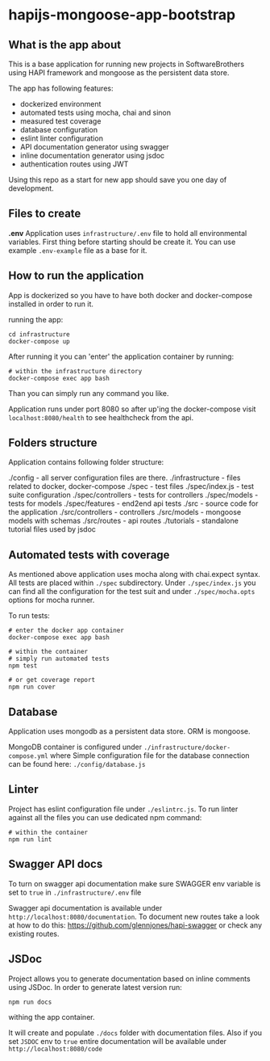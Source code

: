 # hapijs-mongoose-app-bootstrap

## What is the app about

This is a base application for running new projects in SoftwareBrothers using HAPI framework and mongoose as the persistent data store.

The app has following features:

- dockerized environment
- automated tests using mocha, chai and sinon
- measured test coverage
- database configuration
- eslint linter configuration
- API documentation generator using swagger
- inline documentation generator using jsdoc
- authentication routes using JWT

Using this repo as a start for new app should save you one day of development.

## Files to create

**.env**
Application uses `infrastructure/.env` file to hold all environmental variables. First thing before starting should be create it. You can use example `.env-example` file as a base for it.

## How to run the application

App is dockerized so you have to have both docker and docker-compose installed in order to run it.

running the app:
```
cd infrastructure
docker-compose up
```

After running it you can 'enter' the application container by running:

```(bash)
# within the infrastructure directory
docker-compose exec app bash
```

Than you can simply run any command you like.

Application runs under port 8080 so after up'ing the docker-compose visit `localhost:8080/health` to see healthcheck from the api.

## Folders structure

Application contains following folder structure:

./config - all server configuration files are there.
./infrastructure - files related to docker, docker-compose
./spec - test files
./spec/index.js - test suite configuration
./spec/controllers - tests for controllers
./spec/models - tests for models
./spec/features - end2end api tests
./src - source code for the application
./src/controllers - controllers
./src/models - mongoose models with schemas
./src/routes - api routes
./tutorials - standalone tutorial files used by jsdoc

## Automated tests with coverage

As mentioned above application uses mocha along with chai.expect syntax. All tests are placed within `./spec` subdirectory. Under `./spec/index.js` you can find all the configuration for the test suit and under `./spec/mocha.opts` options for mocha runner.

To run tests:
```
# enter the docker app container
docker-compose exec app bash

# within the container
# simply run automated tests
npm test

# or get coverage report
npm run cover
```

## Database

Application uses mongodb as a persistent data store. ORM is mongoose. 

MongoDB container is configured under `./infrastructure/docker-compose.yml` where
Simple configuration file for the database connection can be found here: `./config/database.js`

## Linter

Project has eslint configuration file under `./eslintrc.js`. To run linter against all the files you can use dedicated npm command:

```
# within the container
npm run lint
```

## Swagger API docs

To turn on swagger api documentation make sure SWAGGER env variable is set to `true` in `./infrastructure/.env` file

Swagger api documentation is available under `http://localhost:8080/documentation`. To document new routes take a look at how to do this: https://github.com/glennjones/hapi-swagger or check any existing routes.

## JSDoc

Project allows you to generate documentation based on inline comments using JSDoc. In order to generate latest version run:

```
npm run docs
```

withing the app container.

It will create and populate `./docs` folder with documentation files.
Also if you set `JSDOC` env to `true` entire documentation will be available under `http://localhost:8080/code`